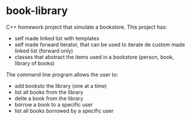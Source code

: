 # book-library
C++ homework project that simulate a bookstore.
This project has:
- self made linked list with templates
- self made forward iterator, that can be used to iterate de custom made linked list (forward only)
- classes that abstract the items used in a bookstore (person, book, library of books)

The command line program allows the user to:
- add booksto the library (one at a time) 
- list all books from the library
- delte a book from the library
- borrow a book to a specific user
- list all books borrowed by a specific user
